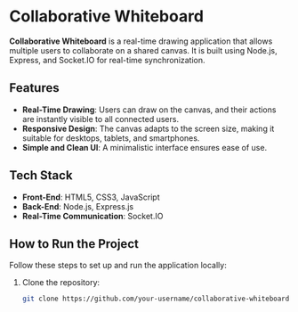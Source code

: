 # Collaborative Whiteboard

**Collaborative Whiteboard** is a real-time drawing application that allows multiple users to collaborate on a shared canvas. It is built using Node.js, Express, and Socket.IO for real-time synchronization.

## Features

- **Real-Time Drawing**: Users can draw on the canvas, and their actions are instantly visible to all connected users.
- **Responsive Design**: The canvas adapts to the screen size, making it suitable for desktops, tablets, and smartphones.
- **Simple and Clean UI**: A minimalistic interface ensures ease of use.

## Tech Stack

- **Front-End**: HTML5, CSS3, JavaScript
- **Back-End**: Node.js, Express.js
- **Real-Time Communication**: Socket.IO

## How to Run the Project

Follow these steps to set up and run the application locally:

1. Clone the repository:
   ```bash
   git clone https://github.com/your-username/collaborative-whiteboard.git
